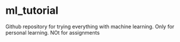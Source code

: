 # ml_tutorial


Github repository for trying everything with machine learning. Only for personal learning. NOt for assignments
